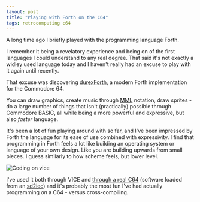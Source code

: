 ```yaml
---
layout: post
title: "Playing with Forth on the C64"
tags: retrocomputing c64
---
```


A long time ago I briefly played with the programming language Forth.

I remember it being a revelatory experience and being on of the first
languages I could understand to any real degree. That said it's not
exactly a widley used language today and I haven't really had an
excuse to play with it again until recently.

That excuse was discovering [durexForth](https://github.com/jkotlinski/durexforth),
a modern Forth implementation for the Commodore 64.

You can draw graphics, create music through [MML](https://en.wikipedia.org/wiki/Music_Macro_Language) notation,
draw sprites - do a large number of things that isn't (practically) possible through Commodore BASIC, all while
being a more powerful and expressive, but also *faster* language.

It's been a lot of fun playing around with so far, and I've been impressed by Forth the language for its ease of use
combined with expressivity. I find that programming in Forth feels a lot like building an operating system or
language of your own design. Like you are building upwards from small pieces. I guess similarly to how scheme feels,
but lower level.


![Coding on vice](http://i.imgur.com/vbNBDhX.png)

I've used it both through VICE and [through a real C64](http://imgur.com/a/q4WWq) (software loaded from an [sd2iec](http://www.thefuturewas8bit.com/)) and it's probably the most fun I've
had actually programming *on* a C64 - versus cross-compiling.